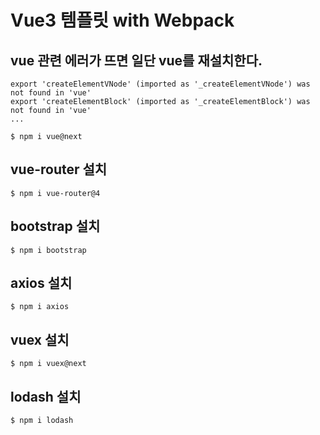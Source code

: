 # Vue3 템플릿 with Webpack


## vue 관련 에러가 뜨면 일단 vue를 재설치한다.
```
export 'createElementVNode' (imported as '_createElementVNode') was not found in 'vue'
export 'createElementBlock' (imported as '_createElementBlock') was not found in 'vue'
...

$ npm i vue@next
```

## vue-router 설치
```
$ npm i vue-router@4
```

## bootstrap 설치
```
$ npm i bootstrap
```

## axios 설치
```
$ npm i axios
```

## vuex 설치
```
$ npm i vuex@next
```

## lodash 설치
```
$ npm i lodash
```

